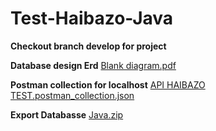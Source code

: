 # Test-Haibazo-Java

**Checkout branch develop for project**

**Database design Erd**
[Blank diagram.pdf](https://github.com/user-attachments/files/17443868/Blank.diagram.pdf)

**Postman collection for localhost**
[API HAIBAZO TEST.postman_collection.json](https://github.com/user-attachments/files/17443871/API.HAIBAZO.TEST.postman_collection.json)

**Export Databasse**
[Java.zip](https://github.com/user-attachments/files/17443874/Java.zip)
